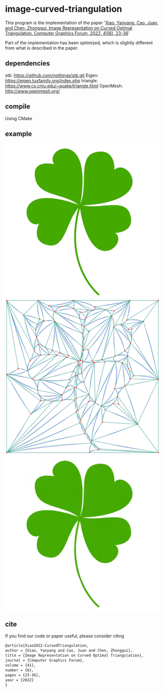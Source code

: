 # image-curved-triangulation

This program is the implementation of the paper '[Xiao, Yanyang, Cao, Juan, and Chen, Zhonggui. Image Representation on Curved Optimal Triangulation. Computer Graphics Forum, 2022, 41(6), 23-36](https://doi.org/10.1111/cgf.14495)'

Part of the implementation has been optimized, which is slightly different from what is described in the paper.

## dependencies
stb: https://github.com/nothings/stb.git
Eigen: https://eigen.tuxfamily.org/index.php
triangle: https://www.cs.cmu.edu/~quake/triangle.html
OpenMesh: http://www.openmesh.org/

## compile
Using CMake

## example
<img src="./examples/flower/flower.jpg">  <img src="./examples/flower/5-result-mesh.svg"> <img src="./examples/flower/6-result-approx.svg">

## cite

If you find our code or paper useful, please consider citing

```
@article{Xiao2022-CurvedTriangulation,
author = {Xiao, Yanyang and Cao, Juan and Chen, Zhonggui},
title = {Image Representation on Curved Optimal Triangulation},
journal = {Computer Graphics Forum},
volume = {41},
number = {6},
pages = {23-36},
year = {2022}
}
```
